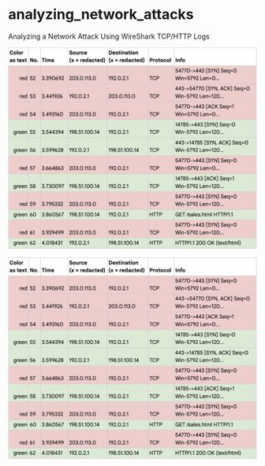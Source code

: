 # analyzing_network_attacks
Analyzing a Network Attack Using WireShark TCP/HTTP Logs

![Image](https://github.com/AxelVx1/analyzing_network_attacks/blob/main/Log1.png?raw=true)

<img src="https://github.com/AxelVx1/analyzing_network_attacks/blob/main/Log1.png?raw=true" alt="App Screenshot" width="600">
